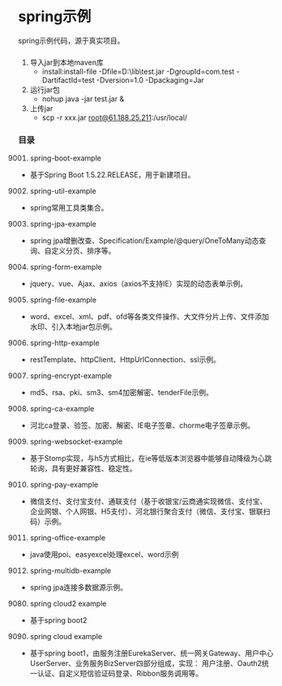 # spring示例
spring示例代码，源于真实项目。

### 
1. 导入jar到本地maven库
   * install:install-file -Dfile=D:\lib\test.jar -DgroupId=com.test -DartifactId=test -Dversion=1.0 -Dpackaging=Jar
2. 运行jar包
   * nohup java -jar test.jar &
3. 上传jar
   * scp -r xxx.jar root@61.188.25.211:/usr/local/

### 目录
9001. spring-boot-example
   * 基于Spring Boot 1.5.22.RELEASE，用于新建项目。
9002. spring-util-example
   * spring常用工具类集合。 
9003. spring-jpa-example
   * spring jpa增删改查、Specification/Example/@query/OneToMany动态查询、自定义分页、排序等。
9004. spring-form-example
   * jquery、vue、Ajax、axios（axios不支持IE）实现的动态表单示例。
9005. spring-file-example
   * word、excel、xml、pdf、ofd等各类文件操作、大文件分片上传、文件添加水印、引入本地jar包示例。
9006. spring-http-example
   * restTemplate、httpClient、HttpUrlConnection、ssl示例。
9007. spring-encrypt-example
   * md5、rsa、pki、sm3、sm4加密解密、tenderFile示例。
9008. spring-ca-example
   * 河北ca登录、验签、加密、解密、IE电子签章、chorme电子签章示例。
9009. spring-websocket-example
   * 基于Stomp实现，与h5方式相比，在ie等低版本浏览器中能够自动降级为心跳轮询，具有更好兼容性、稳定性。
9010. spring-pay-example
   * 微信支付、支付宝支付、通联支付（基于收银宝/云商通实现微信、支付宝、企业网银、个人网银、H5支付）、河北银行聚合支付（微信、支付宝、银联扫码）示例。
9011. spring-office-example
   * java使用poi、easyexcel处理excel、word示例
9012. spring-multidb-example
   * spring jpa连接多数据源示例。


9080. spring cloud2 example
   * 基于spring boot2

9090. spring cloud example
   * 基于spring boot1，由服务注册EurekaServer、统一网关Gateway、用户中心UserServer、业务服务BizServer四部分组成，实现：
用户注册、Oauth2统一认证、自定义短信验证码登录、Ribbon服务调用等。